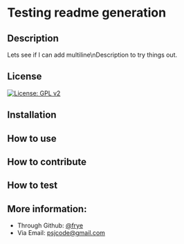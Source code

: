 # Testing readme generation

## Description
Lets see if I can add multiline\nDescription to try things out.

## License
[![License: GPL v2](https://img.shields.io/badge/License-GPL%20v2-blue.svg)](https://www.gnu.org/licenses/old-licenses/gpl-2.0.en.html)	
	

## Installation

## How to use

## How to contribute

## How to test

## More information:
- Through Github: [@frye](https://github.com/frye)
- Via Email: psjcode@gmail.com
	